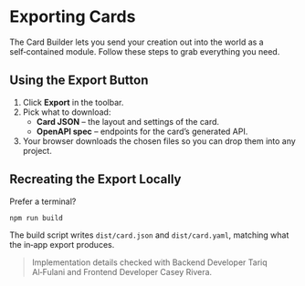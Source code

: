 # Exporting Cards

The Card Builder lets you send your creation out into the world as a self‑contained module.
Follow these steps to grab everything you need.

## Using the Export Button
1. Click **Export** in the toolbar.
2. Pick what to download:
   - **Card JSON** – the layout and settings of the card.
   - **OpenAPI spec** – endpoints for the card’s generated API.
3. Your browser downloads the chosen files so you can drop them into any project.

## Recreating the Export Locally
Prefer a terminal?

```bash
npm run build
```

The build script writes `dist/card.json` and `dist/card.yaml`, matching what the in‑app export produces.

> Implementation details checked with Backend Developer Tariq Al‑Fulani and Frontend Developer Casey Rivera.
